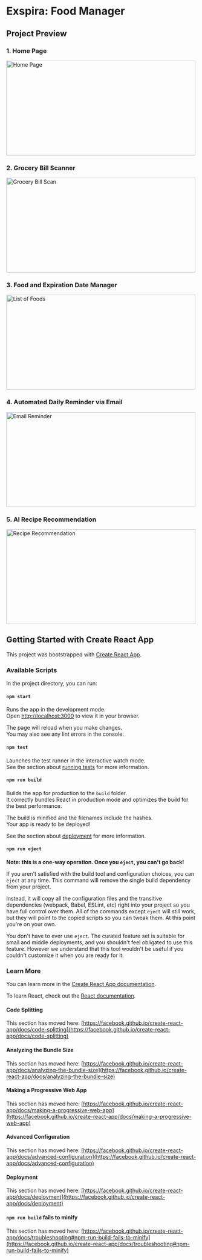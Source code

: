 # Exspira: Food Manager

## Project Preview

### 1. Home Page
<img src="https://drive.google.com/uc?export=view&id=1sYF3M0-WbI1SB5sG1DKInJChASUGOFLA" width="500" height="250" alt="Home Page">

### 2. Grocery Bill Scanner
<img src="https://drive.google.com/uc?export=view&id=1fjVh6mLJJMZxw4loYAt1xE2Xzjl76GVF" width="500" height="250" alt="Grocery Bill Scan">

### 3. Food and Expiration Date Manager
<img src="https://drive.google.com/uc?export=view&id=1BrPQDh-cW0KTdAMR5pvJ56q2m05xa3O5" width="500" height="250" alt="List of Foods">

### 4. Automated Daily Reminder via Email
<img src="https://drive.google.com/uc?export=view&id=1BrPQDh-cW0KTdAMR5pvJ56q2m05xa3O5" width="500" height="250" alt="Email Reminder">

### 5. AI Recipe Recommendation
<img src="https://drive.google.com/uc?export=view&id=1kzRYqtXETeNzNTj_HI86O7GOLDDz38MM" width="500" height="250" alt="Recipe Recommendation">


## Getting Started with Create React App

This project was bootstrapped with [Create React App](https://github.com/facebook/create-react-app).

### Available Scripts

In the project directory, you can run:

#### `npm start`

Runs the app in the development mode.\
Open [http://localhost:3000](http://localhost:3000) to view it in your browser.

The page will reload when you make changes.\
You may also see any lint errors in the console.

#### `npm test`

Launches the test runner in the interactive watch mode.\
See the section about [running tests](https://facebook.github.io/create-react-app/docs/running-tests) for more information.

#### `npm run build`

Builds the app for production to the `build` folder.\
It correctly bundles React in production mode and optimizes the build for the best performance.

The build is minified and the filenames include the hashes.\
Your app is ready to be deployed!

See the section about [deployment](https://facebook.github.io/create-react-app/docs/deployment) for more information.

#### `npm run eject`

**Note: this is a one-way operation. Once you `eject`, you can't go back!**

If you aren't satisfied with the build tool and configuration choices, you can `eject` at any time. This command will remove the single build dependency from your project.

Instead, it will copy all the configuration files and the transitive dependencies (webpack, Babel, ESLint, etc) right into your project so you have full control over them. All of the commands except `eject` will still work, but they will point to the copied scripts so you can tweak them. At this point you're on your own.

You don't have to ever use `eject`. The curated feature set is suitable for small and middle deployments, and you shouldn't feel obligated to use this feature. However we understand that this tool wouldn't be useful if you couldn't customize it when you are ready for it.

### Learn More

You can learn more in the [Create React App documentation](https://facebook.github.io/create-react-app/docs/getting-started).

To learn React, check out the [React documentation](https://reactjs.org/).

#### Code Splitting

This section has moved here: [https://facebook.github.io/create-react-app/docs/code-splitting](https://facebook.github.io/create-react-app/docs/code-splitting)

#### Analyzing the Bundle Size

This section has moved here: [https://facebook.github.io/create-react-app/docs/analyzing-the-bundle-size](https://facebook.github.io/create-react-app/docs/analyzing-the-bundle-size)

#### Making a Progressive Web App

This section has moved here: [https://facebook.github.io/create-react-app/docs/making-a-progressive-web-app](https://facebook.github.io/create-react-app/docs/making-a-progressive-web-app)

#### Advanced Configuration

This section has moved here: [https://facebook.github.io/create-react-app/docs/advanced-configuration](https://facebook.github.io/create-react-app/docs/advanced-configuration)

#### Deployment

This section has moved here: [https://facebook.github.io/create-react-app/docs/deployment](https://facebook.github.io/create-react-app/docs/deployment)

#### `npm run build` fails to minify

This section has moved here: [https://facebook.github.io/create-react-app/docs/troubleshooting#npm-run-build-fails-to-minify](https://facebook.github.io/create-react-app/docs/troubleshooting#npm-run-build-fails-to-minify)


